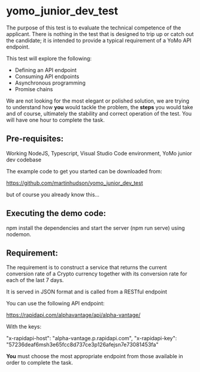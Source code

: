 # yomo_junior_dev_test

The purpose of this test is to evaluate the technical competence of the applicant. There is nothing in the test that is designed to trip up or catch out the candidate; it is intended to provide a typical requirement of a YoMo API endpoint.

This test will explore the following:

- Defining an API endpoint
- Consuming API endpoints
- Asynchronous programming
- Promise chains

We are not looking for the most elegant or polished solution, we are trying to understand how **you** would tackle the problem, the **steps** you would take and of course, ultimately the stability and correct operation of the test. You will have one hour to complete the task.

## Pre-requisites:

Working NodeJS, Typescript, Visual Studio Code environment, YoMo junior dev codebase

The example code to get you started can be downloaded from:

https://github.com/martinhudson/yomo_junior_dev_test

but of course you already know this...

## Executing the demo code:

npm install the dependencies and start the server (npm run serve) using nodemon.

## Requirement:

The requirement is to construct a service that returns the current conversion rate of a Crypto currency together with its conversion rate for each of the last 7 days.

It is served in JSON format and is called from a RESTful endpoint

You can use the following API endpoint:

https://rapidapi.com/alphavantage/api/alpha-vantage/

With the keys:

"x-rapidapi-host": "alpha-vantage.p.rapidapi.com",
"x-rapidapi-key": "57236deaf6msh3e65fcc8d737ce3p126afejsn7e73081453fa"

**You** must choose the most appropriate endpoint from those available in order to complete the task.
